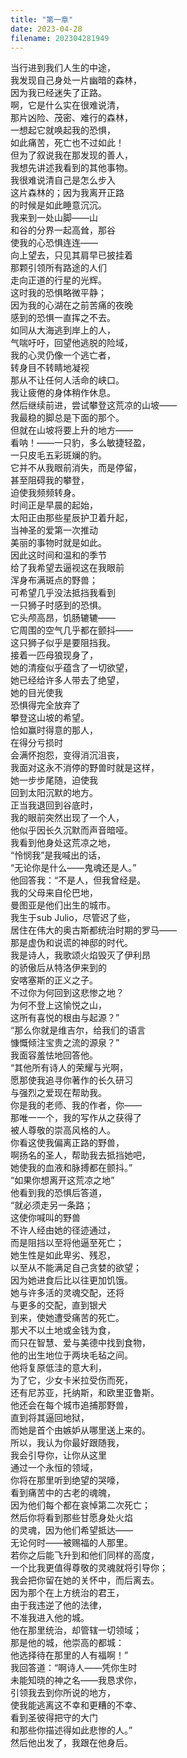 ```yaml
---
title: "第一章"
date: 2023-04-28
filename: 202304281949
---
```


当行进到我们人生的中途，\
我发现自己身处一片幽暗的森林，\
因为我已经迷失了正路。\
啊，它是什么实在很难说清，\
那片凶险、茂密、难行的森林，\
一想起它就唤起我的恐惧，\
如此痛苦，死亡也不过如此！\
但为了叙说我在那发现的善人，\
我想先讲述我看到的其他事物。\
我很难说清自己是怎么步入\
这片森林的；因为我离开正路\
的时候是如此睡意沉沉。\
我来到一处山脚——山\
和谷的分界一起高耸，那谷\
使我的心恐惧连连——\
向上望去，只见其肩早已披挂着\
那颗引领所有路途的人们\
走向正道的行星的光辉。\
这时我的恐惧略微平静；\
因为我的心湖在之前苦痛的夜晚\
感到的恐惧一直挥之不去。\
如同从大海逃到岸上的人，\
气喘吁吁，回望他逃脱的险域，\
我的心灵仍像一个逃亡者，\
转身目不转睛地凝视\
那从不让任何人活命的峡口。\
我让疲倦的身体稍作休息。\
然后继续前进，尝试攀登这荒凉的山坡——\
我最稳的脚总是下面的那个。\
但就在山坡将要上升的地方——\
看呐！——一只豹，多么敏捷轻盈，\
一只皮毛五彩斑斓的豹。\
它并不从我眼前消失，而是停留，\
甚至阻碍我的攀登，\
迫使我频频转身。\
时间正是早晨的起始，\
太阳正由那些星辰护卫着升起，\
当神圣的爱第一次推动\
美丽的事物时就是如此。\
因此这时间和温和的季节\
给了我希望去逼视这在我眼前\
浑身布满斑点的野兽；\
可希望几乎没法抵挡我看到\
一只狮子时感到的恐惧。\
它头颅高昂，饥肠辘辘——\
它周围的空气几乎都在颤抖——\
这只狮子似乎是要阻挡我。\
接着一匹母狼现身了，\
她的清瘦似乎蕴含了一切欲望，\
她已经给许多人带去了绝望，\
她的目光使我\
恐惧得完全放弃了\
攀登这山坡的希望。\
恰如赢时得意的那人，\
在得分亏损时\
会满怀抱怨，变得消沉沮丧，\
我面对这永不消停的野兽时就是这样，\
她一步步尾随，迫使我\
回到太阳沉默的地方。\
正当我退回到谷底时，\
我的眼前突然出现了一个人，\
他似乎因长久沉默而声音暗哑。\
我看到他身处这荒凉之地，\
“怜悯我”是我喊出的话，\
“无论你是什么——鬼魂还是人。”\
他回答我：“不是人，但我曾经是。\
我的父母来自伦巴地，\
曼图亚是他们出生的城市。\
我生于sub Julio，尽管迟了些，\
居住在伟大的奥古斯都统治时期的罗马——\
那是虚伪和说谎的神邸的时代。\
我是诗人，我歌颂火焰毁灭了伊利昂\
的骄傲后从特洛伊来到的\
安喀塞斯的正义之子。\
不过你为何回到这悲惨之地？\
为何不登上这愉悦之山，\
这所有喜悦的根由与起源？”\
“那么你就是维吉尔，给我们的语言\
慷慨倾注宝贵之流的源泉？”\
我面容羞怯地回答他。\
“其他所有诗人的荣耀与光啊，\
愿那使我追寻你著作的长久研习\
与强烈之爱现在帮助我。\
你是我的老师、我的作者，你——\
那唯一一个，我的写作从之获得了\
被人尊敬的崇高风格的人。\
你看这使我偏离正路的野兽，\
啊扬名的圣人，帮助我去抵挡她吧，\
她使我的血液和脉搏都在颤抖。”\
“如果你想离开这荒凉之地”\
他看到我的恐惧后答道，\
“就必须走另一条路；\
这使你喊叫的野兽\
不许人经由她的径迹通过，\
而是阻挡以至将他逼至死亡；\
她生性是如此卑劣、残忍，\
以至从不能满足自己贪婪的欲望；\
因为她进食后比以往更加饥饿。\
她与许多活的灵魂交配，还将\
与更多的交配，直到银犬\
到来，使她遭受痛苦的死亡。\
那犬不以土地或金钱为食，\
而只在智慧、爱与美德中找到食物，\
他的出生地位于两块毛毡之间。\
他将复原低洼的意大利，\
为了它，少女卡米拉受伤而死，\
还有尼苏亚，托纳斯，和欧里亚鲁斯。\
他还会在每个城市追捕那野兽，\
直到将其逼回地狱，\
而她是首个由嫉妒从哪里送上来的。\
所以，我认为你最好跟随我，\
我会引导你，让你从这里\
通过一个永恒的领域，\
你将在那里听到绝望的哭嚎，\
看到痛苦中的古老的魂魄，\
因为他们每个都在哀悼第二次死亡；\
然后你将看到那些甘愿身处火焰\
的灵魂，因为他们希望抵达——\
无论何时——被赐福的人那里。\
若你之后能飞升到和他们同样的高度，\
一个比我更值得尊敬的灵魂就将引导你；\
我会把你留在她的关怀中，而后离去。\
因为那个在上方统治的君王，\
由于我违逆了他的法律，\
不准我进入他的城。\
他在那里统治，却管辖一切领域；\
那是他的城，他崇高的都城：\
他选择待在那里的人有福啊！”\
我回答道：“啊诗人——凭你生时\
未能知晓的神之名——我恳求你，\
引领我去到你所说的地方，\
使我能逃离这不幸和更糟的不幸、\
看到圣彼得把守的大门\
和那些你描述得如此悲惨的人。”\
然后他出发了，我跟在他身后。